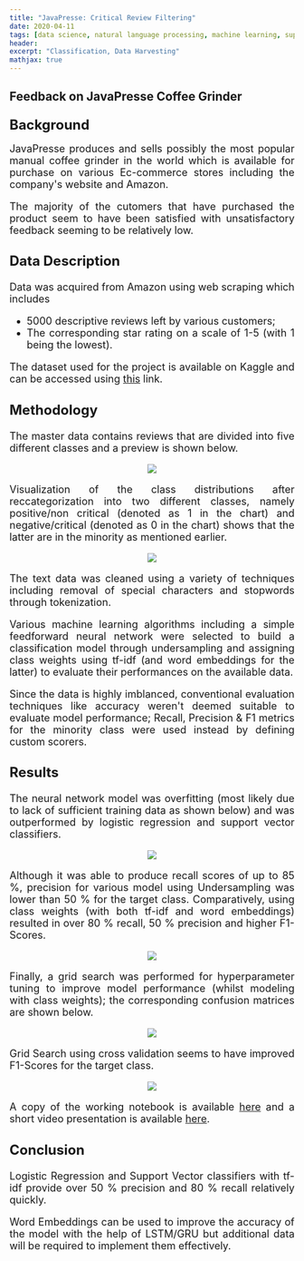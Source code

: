 ```yaml
---
title: "JavaPresse: Critical Review Filtering"
date: 2020-04-11
tags: [data science, natural language processing, machine learning, supervised learning, classification, hyperparameter tuning] 
header:
excerpt: "Classification, Data Harvesting"
mathjax: true
---
```


## Feedback on JavaPresse Coffee Grinder

<font size="5"><h3>Background</h3></font>

<font size="4"><div style="text-align: justify"><p> JavaPresse produces and sells possibly the most popular manual coffee grinder in the world which is available for purchase on various Ec-commerce stores including the company's website and Amazon.</p>
  
<div style="text-align: justify"><p>The majority of the cutomers that have purchased the product seem to have been satisfied with unsatisfactory feedback seeming to be relatively low.</p></div>

<font size="5"><h3>Data Description</h3></font>

<font size="4"><p>Data was acquired from Amazon using web scraping which includes</p>

<ul>
  <li>5000 descriptive reviews left by various customers;</li>
  <li>The corresponding star rating on a scale of 1-5 (with 1 being the lowest).</li>
</ul>

<div style="text-align: justify"><p>The dataset used for the project is available on Kaggle and can be accessed using <a href="https://www.kaggle.com/gopalrahulrg/amazon-reviews-javapresse-coffee-grinder">this</a> link.</p>

<font size="5"><h3>Methodology</h3></font>

<p></p>

<div style="text-align: justify"><p>The master data contains reviews that are divided into five different classes and a preview is shown below.</p>

<p></p>

<div style="text-align: center"><img src="{{ site.url }}{{ site.baseurl }}/assets/images/cjcr/cjcr_1.jpg">
  
<p></p>

<div style="text-align: justify"><p>Visualization of the class distributions after reccategorization into two different classes, namely positive/non critical (denoted as 1 in the chart) and negative/critical (denoted as 0 in the chart) shows that the latter are in the minority as mentioned earlier.</p>

<div style="text-align: center"><img src="{{ site.url }}{{ site.baseurl }}/assets/images/cjcr/cjcr_2.jpg">
  
<p></p>

<div style="text-align: justify"><p>The text data was cleaned using a variety of techniques including removal of special characters and stopwords through tokenization.</p>

<div style="text-align: justify"><p>Various machine learning algorithms including a simple feedforward neural network were selected to build a classification model through undersampling and assigning class weights using tf-idf (and word embeddings for the latter)  to evaluate their performances on the available data.</p> 

<div style="text-align: justify"><p>Since the data is highly imblanced, conventional evaluation techniques like accuracy weren't deemed suitable to evaluate model performance; Recall, Precision & F1 metrics for the minority class were used instead by defining custom scorers.</p> 
  
<font size="5"><h3>Results</h3></font>

<div style="text-align: justify"><p>The neural network model was overfitting (most likely due to lack of sufficient training data as shown below) and was outperformed by logistic regression and support vector classifiers.</p>

<div style="text-align: center"><img src="{{ site.url }}{{ site.baseurl }}/assets/images/cjcr/cjcr_3.jpg">
  
<p></p>

<div style="text-align: justify"><p>Although it was able to produce recall scores of up to 85 %, precision for various model using Undersampling was lower than 50 % for the target class. Comparatively, using class weights (with both tf-idf and word embeddings) resulted in over 80 % recall, 50 % precision and higher F1-Scores.</p>

<div style="text-align: center"><img src="{{ site.url }}{{ site.baseurl }}/assets/images/cjcr/cjcr_4.jpg">
  
<p></p>

<div style="text-align: justify"><p>Finally, a grid search was performed for hyperparameter tuning to improve model performance (whilst modeling with class weights); the corresponding confusion matrices are shown below.</p>

<div style="text-align: center"><img src="{{ site.url }}{{ site.baseurl }}/assets/images/cjcr/cjcr_5.jpg">
  
<p></p>

<div style="text-align: justify"><p>Grid Search using cross validation seems to have improved F1-Scores for the target class.</p>

<div style="text-align: center"><img src="{{ site.url }}{{ site.baseurl }}/assets/images/cjcr/cjcr_6.jpg">
  
<p></p>

<div style="text-align: justify"><p>A copy of the working notebook is available <a href="https://github.com/gopalrahulrg/gopalrahulrg.github.io/blob/master/assets/books/cjcr/rg_cjcr_11_04_2020.ipynb">here</a> and a short video presentation is available <a href="https://www.youtube.com/watch?v=I1P0jN5v00w">here</a>.</p>

<font size="5"><h3>Conclusion</h3></font>

<div style="text-align: justify"><p>Logistic Regression and Support Vector classifiers with tf-idf provide over 50 % precision and 80 % recall relatively quickly.</p>
  
<div style="text-align: justify"><p>Word Embeddings can be used to improve the accuracy of the model with the help of LSTM/GRU but additional data will be required to implement them effectively.</p>
